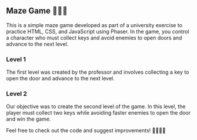 ## Maze Game 🧩🏃‍♂️
This is a simple maze game developed as part of a university exercise to practice HTML, CSS, and JavaScript using Phaser. In the game, you control a character who must collect keys and avoid enemies to open doors and advance to the next level.

### Level 1
The first level was created by the professor and involves collecting a key to open the door and advance to the next level.

### Level 2
Our objective was to create the second level of the game. In this level, the player must collect two keys while avoiding faster enemies to open the door and win the game.

Feel free to check out the code and suggest improvements! 🏃‍♂️🔑🚪
